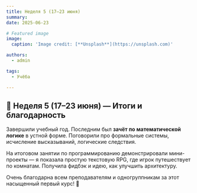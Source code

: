 ```yaml
---
title: Неделя 5 (17–23 июня)
summary: 
date: 2025-06-23

# Featured image
image:
  caption: 'Image credit: [**Unsplash**](https://unsplash.com)'

authors:
  - admin

tags:
  - Учёба

---
```


## 📅 Неделя 5 (17–23 июня) — Итоги и благодарность

Завершили учебный год. Последним был **зачёт по математической логике** в устной форме. Поговорили про формальные системы, исчисление высказываний, логические следствия.  

На итоговом занятии по программированию демонстрировали мини-проекты — я показала простую текстовую RPG, где игрок путешествует по комнатам. Получила фидбэк и идею, как улучшить архитектуру.  

Очень благодарна всем преподавателям и одногруппникам за этот насыщенный первый курс! 💫









